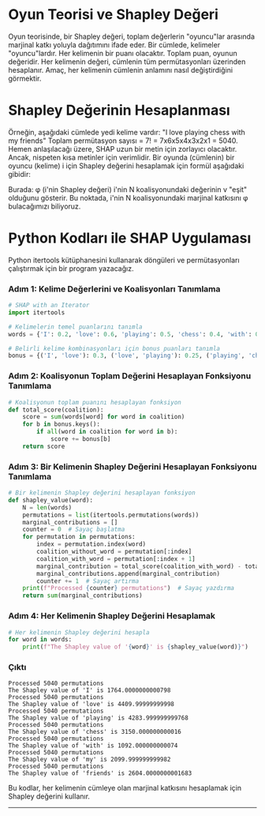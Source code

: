 # Oyun Teorisi ve Shapley Değeri
Oyun teorisinde, bir Shapley değeri, toplam değerlerin "oyuncu"lar arasında marjinal katkı yoluyla dağıtımını ifade eder. Bir cümlede, kelimeler "oyuncu"lardır. Her kelimenin bir puanı olacaktır. Toplam puan, oyunun değeridir. Her kelimenin değeri, cümlenin tüm permütasyonları üzerinden hesaplanır. Amaç, her kelimenin cümlenin anlamını nasıl değiştirdiğini görmektir.

# Shapley Değerinin Hesaplanması
Örneğin, aşağıdaki cümlede yedi kelime vardır: "I love playing chess with my friends" Toplam permütasyon sayısı = 7! = 7x6x5x4x3x2x1 = 5040. Hemen anlaşılacağı üzere, SHAP uzun bir metin için zorlayıcı olacaktır. Ancak, nispeten kısa metinler için verimlidir. Bir oyunda (cümlenin) bir oyuncu (kelime) i için Shapley değerini hesaplamak için formül aşağıdaki gibidir:

Burada: φ (i'nin Shapley değeri) i'nin N koalisyonundaki değerinin v "eşit" olduğunu gösterir. Bu noktada, i'nin N koalisyonundaki marjinal katkısını φ bulacağımızı biliyoruz.

# Python Kodları ile SHAP Uygulaması
Python itertools kütüphanesini kullanarak döngüleri ve permütasyonları çalıştırmak için bir program yazacağız.

### Adım 1: Kelime Değerlerini ve Koalisyonları Tanımlama
```python
# SHAP with an Iterator
import itertools

# Kelimelerin temel puanlarını tanımla
words = {'I': 0.2, 'love': 0.6, 'playing': 0.5, 'chess': 0.4, 'with': 0.1, 'my': 0.3, 'friends': 0.4}

# Belirli kelime kombinasyonları için bonus puanları tanımla
bonus = {('I', 'love'): 0.3, ('love', 'playing'): 0.25, ('playing', 'chess'): 0.45, ('with', 'my', 'friends'): 0.35}
```

### Adım 2: Koalisyonun Toplam Değerini Hesaplayan Fonksiyonu Tanımlama
```python
# Koalisyonun toplam puanını hesaplayan fonksiyon
def total_score(coalition):
    score = sum(words[word] for word in coalition)
    for b in bonus.keys():
        if all(word in coalition for word in b):
            score += bonus[b]
    return score
```

### Adım 3: Bir Kelimenin Shapley Değerini Hesaplayan Fonksiyonu Tanımlama
```python
# Bir kelimenin Shapley değerini hesaplayan fonksiyon
def shapley_value(word):
    N = len(words)
    permutations = list(itertools.permutations(words))
    marginal_contributions = []
    counter = 0  # Sayaç başlatma
    for permutation in permutations:
        index = permutation.index(word)
        coalition_without_word = permutation[:index]
        coalition_with_word = permutation[:index + 1]
        marginal_contribution = total_score(coalition_with_word) - total_score(coalition_without_word)
        marginal_contributions.append(marginal_contribution)
        counter += 1  # Sayaç artırma
    print(f"Processed {counter} permutations")  # Sayaç yazdırma
    return sum(marginal_contributions)
```

### Adım 4: Her Kelimenin Shapley Değerini Hesaplamak
```python
# Her kelimenin Shapley değerini hesapla
for word in words:
    print(f"The Shapley value of '{word}' is {shapley_value(word)}")
```

### Çıktı
```
Processed 5040 permutations
The Shapley value of 'I' is 1764.0000000000798
Processed 5040 permutations
The Shapley value of 'love' is 4409.99999999998
Processed 5040 permutations
The Shapley value of 'playing' is 4283.999999999768
Processed 5040 permutations
The Shapley value of 'chess' is 3150.000000000016
Processed 5040 permutations
The Shapley value of 'with' is 1092.000000000074
Processed 5040 permutations
The Shapley value of 'my' is 2099.999999999982
Processed 5040 permutations
The Shapley value of 'friends' is 2604.0000000001683
```

Bu kodlar, her kelimenin cümleye olan marjinal katkısını hesaplamak için Shapley değerini kullanır.

---


